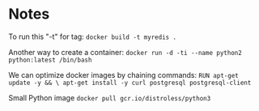# Notes

To run this "-t" for tag: `docker build -t myredis .`

Another way to create a container: 
`docker run -d -ti --name python2 python:latest /bin/bash`

We can optimize docker images by chaining commands:
`RUN apt-get update -y && \ apt-get install -y curl postgresql postgresql-client`

Small Python image
`docker pull gcr.io/distroless/python3`